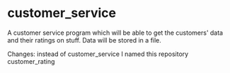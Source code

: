 # customer_service
A customer service program which will be able to get the customers' data and their ratings on stuff. Data will be stored in a file.

Changes: instead of customer_service I named this repository customer_rating
